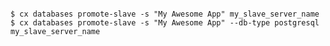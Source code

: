 <!-- layout:code post: databases_example -->

```

$ cx databases promote-slave -s "My Awesome App" my_slave_server_name
$ cx databases promote-slave -s "My Awesome App" --db-type postgresql my_slave_server_name

```
